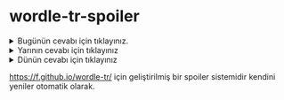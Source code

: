 # wordle-tr-spoiler

<details>
  <summary>Bugünün cevabı için tıklayınız.</summary>
  <br>
    <b> yarım </b>
</details>

<details>
  <summary>Yarının cevabı için tıklayınız</summary>
  <br>
   <b> pürüz </b>
</details>

<details>
  <summary>Dünün cevabı için tıklayınız </summary>
  <br>
  <b> rekat </b>
</details>

https://f.github.io/wordle-tr/ için geliştirilmiş bir spoiler sistemidir kendini yeniler otomatik olarak.

